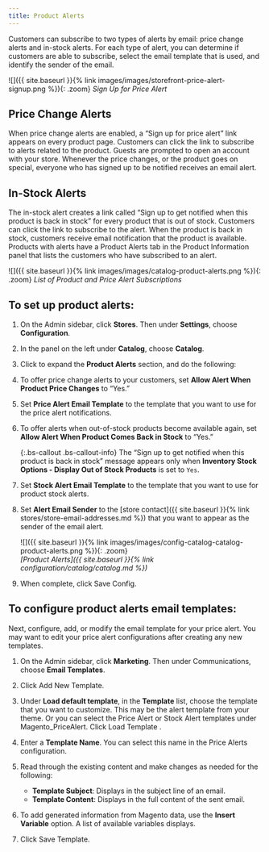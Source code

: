 ```yaml
---
title: Product Alerts
---
```



Customers can subscribe to two types of alerts by email: price change alerts and in-stock alerts. For each type of alert, you can determine if customers are able to subscribe, select the email template that is used, and identify the sender of the email.

![]({{ site.baseurl }}{% link images/images/storefront-price-alert-signup.png %}){: .zoom}
*Sign Up for Price Alert*

## Price Change Alerts

When price change alerts are enabled, a “Sign up for price alert” link appears on every product page. Customers can click the link to subscribe to alerts related to the product. Guests are prompted to open an account with your store. Whenever the price changes, or the product goes on special, everyone who has signed up to be notified receives an email alert.

## In-Stock Alerts

The in-stock alert creates a link called “Sign up to get notified when this product is back in stock” for every product that is out of stock. Customers can click the link to subscribe to the alert. When the product is back in stock, customers receive email notification that the product is available. Products with alerts have a Product Alerts tab in the Product Information panel that lists the customers who have subscribed to an alert.

![]({{ site.baseurl }}{% link images/images/catalog-product-alerts.png %}){: .zoom}
*List of Product and Price Alert Subscriptions*

## To set up product alerts:

1. On the Admin sidebar, click **Stores**. Then under **Settings**, choose **Configuration**.

1. In the panel on the left under **Catalog**, choose **Catalog**.

1. Click to expand the **Product Alerts** section, and do the following:

1. To offer price change alerts to your customers, set **Allow Alert When Product Price Changes** to “Yes.”

1. Set **Price Alert Email Template** to the template that you want to use for the price alert notifications.

1. To offer alerts when out-of-stock products become available again, set **Allow Alert When Product Comes Back in Stock** to “Yes.”

    {:.bs-callout .bs-callout-info}
    The “Sign up to get notified when this product is back in stock” message appears only when **Inventory Stock Options - Display Out of Stock Products** is set to `Yes`.

1. Set **Stock Alert Email Template** to the template that you want to use for product stock alerts.

1. Set **Alert Email Sender** to the [store contact]({{ site.baseurl }}{% link stores/store-email-addresses.md %}) that you want to appear as the sender of the email alert.

    ![]({{ site.baseurl }}{% link images/images/config-catalog-catalog-product-alerts.png %}){: .zoom}  
    *[Product Alerts]({{ site.baseurl }}{% link configuration/catalog/catalog.md %})*

1. When complete, click <span class="btn">Save Config</span>.

## To configure product alerts email templates:

Next, configure, add, or modify the email template for your price alert. You may want to edit your price alert configurations after creating any new templates.

1. On the Admin sidebar, click **Marketing**. Then under Communications, choose **Email Templates**.

1. Click <span class="btn">Add New Template</span>.

1. Under **Load default template**, in the **Template** list, choose the template that you want to customize. This may be the alert template from your theme. Or you can select the Price Alert or Stock Alert templates under Magento_PriceAlert. Click <span class="btn"> Load Template </span>.

1. Enter a **Template Name**. You can select this name in the Price Alerts configuration.

1. Read through the existing content and make changes as needed for the following:

   * **Template Subject**: Displays in the subject line of an email.
   * **Template Content**: Displays in the full content of the sent email.

1. To add generated information from Magento data, use the **Insert Variable** option. A list of available variables displays.

1. Click <span class="btn">Save Template</span>.